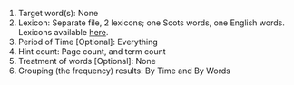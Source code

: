 
1.	Target word(s): None 
2.	Lexicon: Separate file, 2 lexicons; one Scots words, one English words. Lexicons available [here](https://github.com/defoe-code/CDCS_Text_Mining_Lab/blob/master/Round2_Requirements/Sarah_Lisa/Lexicon_Scots_English.xlsx). 
3.	Period of Time [Optional]: Everything  
4.	Hint count:  Page count, and term count 
5.	Treatment of words [Optional]: None 
6.	Grouping (the frequency) results: By Time and By Words 

